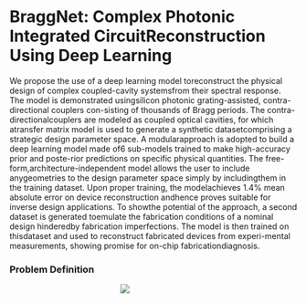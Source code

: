 # BraggNet: Complex Photonic Integrated CircuitReconstruction Using Deep Learning

We  propose  the  use  of  a  deep  learning  model  toreconstruct the physical design of complex coupled-cavity systemsfrom  their  spectral  response.  The  model  is  demonstrated  usingsilicon photonic grating-assisted, contra-directional couplers con-sisting  of  thousands  of  Bragg  periods.  The  contra-directionalcouplers  are  modeled  as  coupled  optical  cavities,  for  which  atransfer  matrix  model  is  used  to  generate  a  synthetic  datasetcomprising   a   strategic   design   parameter   space.   A   modularapproach  is  adopted  to  build  a  deep  learning  model  made  of6  sub-models  trained  to  make  high-accuracy  prior  and  poste-rior  predictions  on  specific  physical  quantities.  The  free-form,architecture-independent  model  allows  the  user  to  include  anygeometries  to  the  design  parameter  space  simply  by  includingthem  in  the  training  dataset.  Upon  proper  training,  the  modelachieves 1.4% mean absolute error on device reconstruction andhence  proves  suitable  for  inverse  design  applications.  To  showthe  potential  of  the  approach,  a  second  dataset  is  generated  toemulate the fabrication conditions of a nominal design hinderedby  fabrication  imperfections.  The  model  is  then  trained  on  thisdataset  and  used  to  reconstruct  fabricated  devices  from  experi-mental  measurements,  showing  promise  for  on-chip  fabricationdiagnosis.


### Problem Definition

<div style="text-align: center; width: 80%;">
<img src=https://github.com/JonathanCauchon/BraggNet/figures/cdc_segment.pdf />
</div>
